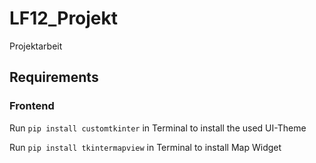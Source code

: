 # LF12_Projekt
Projektarbeit

## Requirements

### Frontend
Run ``` pip install customtkinter ``` in Terminal to install the used UI-Theme

Run ``` pip install tkintermapview ``` in Terminal to install Map Widget

